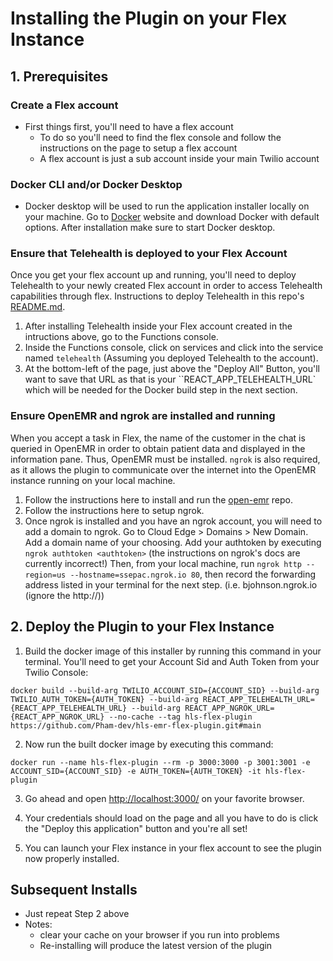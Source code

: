 # Installing the Plugin on your Flex Instance

## **1. Prerequisites**

### Create a Flex account

- First things first, you'll need to have a flex account
  - To do so you'll need to find the flex console and follow the instructions on the page to setup a flex account
  - A flex account is just a sub account inside your main Twilio account

### Docker CLI and/or Docker Desktop

- Docker desktop will be used to run the application installer locally on your machine. Go to [Docker](https://www.docker.com/products/docker-desktop) website and download Docker with default options. After installation make sure to start Docker desktop.

### Ensure that Telehealth is deployed to your Flex Account

Once you get your flex account up and running, you'll need to deploy Telehealth to your newly created Flex account in order to access Telehealth capabilities through flex. Instructions to deploy Telehealth in this repo's [README.md](https://github.com/twilio/hls-telehealth).

1. After installing Telehealth inside your Flex account created in the intructions above, go to the Functions console.
2. Inside the Functions console, click on services and click into the service named `telehealth` (Assuming you deployed Telehealth to the account).
3. At the bottom-left of the page, just above the "Deploy All" Button, you'll want to save that URL as that is your ``REACT_APP_TELEHEALTH_URL` which will be needed for the Docker build step in the next section.

### Ensure OpenEMR and ngrok are installed and running
When you accept a task in Flex, the name of the customer in the chat is queried in OpenEMR in order to obtain patient data and displayed in the information pane. Thus, OpenEMR must be installed. `ngrok` is also required, as it allows the plugin to communicate over the internet into the OpenEMR instance running on your local machine.

1. Follow the instructions here to install and run the [open-emr](https://github.com/bochoi-twlo/hls-ehr#deploy-hls-ehr) repo. 
2. Follow the instructions here to setup ngrok.
3. Once ngrok is installed and you have an ngrok account, you will need to add a domain to ngrok. Go to Cloud Edge > Domains > New Domain. Add a domain name of your choosing. Add your authtoken by executing `ngrok authtoken <authtoken>` (the instructions on ngrok's docs are currently incorrect!) Then, from your local machine, run `ngrok http --region=us --hostname=ssepac.ngrok.io 80`, then record the forwarding address listed in your terminal for the next step. (i.e. bjohnson.ngrok.io (ignore the http://))

## **2. Deploy the Plugin to your Flex Instance**

1. Build the docker image of this installer by running this command in your terminal. You'll need to get your Account Sid and Auth Token from your Twilio Console:

```
docker build --build-arg TWILIO_ACCOUNT_SID={ACCOUNT_SID} --build-arg TWILIO_AUTH_TOKEN={AUTH_TOKEN} --build-arg REACT_APP_TELEHEALTH_URL={REACT_APP_TELEHEALTH_URL} --build-arg REACT_APP_NGROK_URL={REACT_APP_NGROK_URL} --no-cache --tag hls-flex-plugin https://github.com/Pham-dev/hls-emr-flex-plugin.git#main
```

2. Now run the built docker image by executing this command:

```
docker run --name hls-flex-plugin --rm -p 3000:3000 -p 3001:3001 -e ACCOUNT_SID={ACCOUNT_SID} -e AUTH_TOKEN={AUTH_TOKEN} -it hls-flex-plugin
```

3. Go ahead and open [http://localhost:3000/](http://localhost:3000/) on your favorite browser.

4. Your credentials should load on the page and all you have to do is click the "Deploy this application" button and you're all set!

5. You can launch your Flex instance in your flex account to see the plugin now properly installed.

## **Subsequent Installs**

- Just repeat Step 2 above
- Notes:
  - clear your cache on your browser if you run into problems
  - Re-installing will produce the latest version of the plugin
